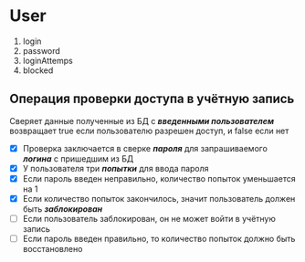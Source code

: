 # User
1. login
1. password
1. loginAttemps
1. blocked

## Операция проверки доступа в учётную запись
Сверяет данные полученные из БД с __*введенными пользователем*__
возвращает true если пользователю разрешен доступ, и false если нет

- [x] Проверка заключается в сверке __*пароля*__ для запрашиваемого __*логина*__ с пришедшим из БД
- [x] У пользователя три __*попытки*__ для ввода пароля
- [x] Если пароль введен неправильно, количество попыток уменьшается на 1
- [x] Если количество попыток закончилось, значит пользователь должен быть __*заблокирован*__
- [ ] Если пользователь заблокирован, он не может войти в учётную запись
- [ ] Если пароль введен правильно, то количество попыток должно быть восстановлено